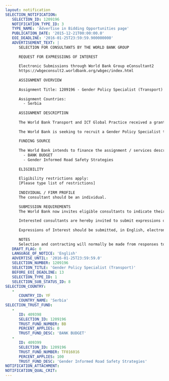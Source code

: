 ```yaml
---
layout: notification
SELECTION_NOTIFICATION: 
   SELECTION_ID: 1209196
   NOTIFICATION_TYPE_ID: 3
   TYPE_NAME: 'Advertise in Bidding Opportunities page'
   PUBLICATION_DATE: '2015-12-21T00:00:00.0'
   EOI_DEADLINE: '2016-01-25T23:59:59.900000000'
   ADVERTISEMENT_TEXT: |
      SELECTION FOR CONSULTANTS BY THE WORLD BANK GROUP
      
      REQUEST FOR EXPRESSIONS OF INTEREST
      
      Electronic Submissions through World Bank Group eConsultant2
      https://wbgeconsult2.worldbank.org/wbgec/index.html
      
      ASSIGNMENT OVERVIEW
      
      Assignment Title: 1209196 - Gender Policy Specialist (Transport)
      
      Assignment Countries:
        - Serbia
      
      ASSIGNMENT DESCRIPTION
      
      The World Bank Transport and ICT Global Practice received a grant financing from the Umbrella Facility on Gender Equality Trust Fund (TF) for an analytical work titled Road safety through the gender lenses: making roads safer using a gender-targeted approach. The TF financing supports the following activities: (1) stock-taking and analysis of the gender dimensions of the causes and consequences of road crashes, and identification of gender-sensitive road safety measures through a Road safety and gender review, (2) inclusion of a gender perspective into national road safety strategies, action plans, national crash database systems and associated data collection tools in participating countries; and (3) piloting some of the gender sensitive road safety actions.
      
      The World Bank is seeking to recruit a Gender Policy Specialist to work on activity (2) and (3) above. The assignment will initially focus on the Republic of Serbia, and may be extended to include three additional countries.
      
      FUNDING SOURCE
      
      The World Bank intends to finance the assignment / services described below under the following trust fund(s):
        - BANK BUDGET
        - Gender Informed Road Safety Strategies
      
      ELIGIBILITY
      
      Eligibility restrictions apply:
      [Please type list of restrictions]
      
      INDIVIDUAL / FIRM PROFILE
      The consultant should be an individual. 
      
      SUBMISSION REQUIREMENTS
      The World Bank now invites eligible consultants to indicate their interest in providing the services.  Interested consultants must provide information indicating that they are qualified to perform the services (brochures, description of similar assignments, experience in similar conditions, availability of appropriate skills among staff, etc.).  Please note that the total size of all attachments should be less than 5MB.  
      
      Interested consultants are hereby invited to submit expressions of interest.
      
      Expressions of Interest should be submitted, in English, electronically through World Bank Group eConsultant2 (https://wbgeconsult2.worldbank.org/wbgec/index.html)
      
      NOTES
      Selection and contracting will normally be made from responses to this notification.  The consultant will be selected from a shortlist, subject to availability of funding.
   DRAFT_FLAG: 0
   LANGUAGE_OF_NOTICE: 'English'
   ADVERTISE_UNTIL: '2016-01-25T23:59:59.0'
   SELECTION_NUMBER: 1209196
   SELECTION_TITLE: 'Gender Policy Specialist (Transport)'
   BEFORE_EOI_DEADLINE: 13
   SELECTION_TYPE_ID: 1
   SELECTION_SUB_STATUS_ID: 8
SELECTION_COUNTRY: 
   - 
      COUNTRY_ID: YF
      COUNTRY_NAME: 'Serbia'
SELECTION_TRUST_FUND: 
   - 
      ID: 409398
      SELECTION_ID: 1209196
      TRUST_FUND_NUMBER: BB
      PERCENT_APPLIES: 0
      TRUST_FUND_DESC: 'BANK BUDGET'
   - 
      ID: 409399
      SELECTION_ID: 1209196
      TRUST_FUND_NUMBER: TF016016
      PERCENT_APPLIES: 100
      TRUST_FUND_DESC: 'Gender Informed Road Safety Strategies'
NOTIFICATION_ATTACHMENT: 
NOTIFICATION_QUAL_CRIT: 
---
```

